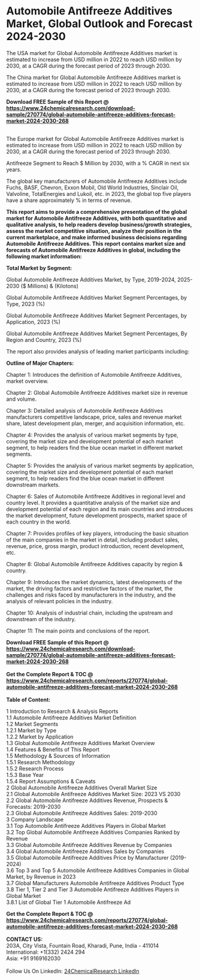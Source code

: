 <h1>Automobile Antifreeze Additives Market, Global Outlook and Forecast 2024-2030</h1><p>The USA market for Global Automobile Antifreeze Additives market is estimated to increase from USD million in 2022 to reach USD million by 2030, at a CAGR during the forecast period of 2023 through 2030.</p><p>
</p><p>The China market for Global Automobile Antifreeze Additives market is estimated to increase from USD million in 2022 to reach USD million by 2030, at a CAGR during the forecast period of 2023 through 2030.</p><div><b>Download FREE Sample of this Report @ 
            <a href="https://www.24chemicalresearch.com/download-sample/270774/global-automobile-antifreeze-additives-forecast-market-2024-2030-268">
            https://www.24chemicalresearch.com/download-sample/270774/global-automobile-antifreeze-additives-forecast-market-2024-2030-268</a></b></div><br><p>
</p><p>The Europe market for Global Automobile Antifreeze Additives market is estimated to increase from USD million in 2022 to reach USD million by 2030, at a CAGR during the forecast period of 2023 through 2030.</p><p>
Antifreeze Segment to Reach $ Million by 2030, with a % CAGR in next six years.</p><p>
The global key manufacturers of Automobile Antifreeze Additives include Fuchs, BASF, Chevron, Exxon Mobil, Old World Industries, Sinclair Oil, Valvoline, TotalEnergies and Lukoil, etc. in 2023, the global top five players have a share approximately % in terms of revenue.</p><p>
<strong>This report aims to provide a comprehensive presentation of the global market for Automobile Antifreeze Additives, with both quantitative and qualitative analysis, to help readers develop business/growth strategies, assess the market competitive situation, analyze their position in the current marketplace, and make informed business decisions regarding Automobile Antifreeze Additives. This report contains market size and forecasts of Automobile Antifreeze Additives in global, including the following market information:</strong></p><p>
</p><p>
<strong>Total Market by Segment:</strong></p><p>
Global Automobile Antifreeze Additives Market, by Type, 2019-2024, 2025-2030 ($ Millions) &amp; (Kilotons)</p><p>
Global Automobile Antifreeze Additives Market Segment Percentages, by Type, 2023 (%)</p><p>
</p><p>
Global Automobile Antifreeze Additives Market Segment Percentages, by Application, 2023 (%)</p><p>
</p><p>
Global Automobile Antifreeze Additives Market Segment Percentages, By Region and Country, 2023 (%)</p><p>
</p><p>
The report also provides analysis of leading market participants including:</p><p>
</p><p>
</p><p>
</p><p><strong>Outline of Major Chapters:</strong></p><p>
</p><p>Chapter 1: Introduces the definition of Automobile Antifreeze Additives, market overview.</p><p>
Chapter 2: Global Automobile Antifreeze Additives market size in revenue and volume.</p><p>
Chapter 3: Detailed analysis of Automobile Antifreeze Additives manufacturers competitive landscape, price, sales and revenue market share, latest development plan, merger, and acquisition information, etc.</p><p>
Chapter 4: Provides the analysis of various market segments by type, covering the market size and development potential of each market segment, to help readers find the blue ocean market in different market segments.</p><p>
Chapter 5: Provides the analysis of various market segments by application, covering the market size and development potential of each market segment, to help readers find the blue ocean market in different downstream markets.</p><p>
Chapter 6: Sales of Automobile Antifreeze Additives in regional level and country level. It provides a quantitative analysis of the market size and development potential of each region and its main countries and introduces the market development, future development prospects, market space of each country in the world.</p><p>
Chapter 7: Provides profiles of key players, introducing the basic situation of the main companies in the market in detail, including product sales, revenue, price, gross margin, product introduction, recent development, etc.</p><p>
Chapter 8: Global Automobile Antifreeze Additives capacity by region &amp; country.</p><p>
Chapter 9: Introduces the market dynamics, latest developments of the market, the driving factors and restrictive factors of the market, the challenges and risks faced by manufacturers in the industry, and the analysis of relevant policies in the industry.</p><p>
Chapter 10: Analysis of industrial chain, including the upstream and downstream of the industry.</p><p>
Chapter 11: The main points and conclusions of the report.</p><div><b>Download FREE Sample of this Report @ 
            <a href="https://www.24chemicalresearch.com/download-sample/270774/global-automobile-antifreeze-additives-forecast-market-2024-2030-268">
            https://www.24chemicalresearch.com/download-sample/270774/global-automobile-antifreeze-additives-forecast-market-2024-2030-268</a></b></div><br><div><b>Get the Complete Report & TOC @ 
            <a href="https://www.24chemicalresearch.com/reports/270774/global-automobile-antifreeze-additives-forecast-market-2024-2030-268">
            https://www.24chemicalresearch.com/reports/270774/global-automobile-antifreeze-additives-forecast-market-2024-2030-268</a></b></div><br>
            <b>Table of Content:</b><p>1 Introduction to Research & Analysis Reports<br />
    1.1 Automobile Antifreeze Additives Market Definition<br />
    1.2 Market Segments<br />
        1.2.1 Market by Type<br />
        1.2.2 Market by Application<br />
    1.3 Global Automobile Antifreeze Additives Market Overview<br />
    1.4 Features & Benefits of This Report<br />
    1.5 Methodology & Sources of Information<br />
        1.5.1 Research Methodology<br />
        1.5.2 Research Process<br />
        1.5.3 Base Year<br />
        1.5.4 Report Assumptions & Caveats<br />
2 Global Automobile Antifreeze Additives Overall Market Size<br />
    2.1 Global Automobile Antifreeze Additives Market Size: 2023 VS 2030<br />
    2.2 Global Automobile Antifreeze Additives Revenue, Prospects & Forecasts: 2019-2030<br />
    2.3 Global Automobile Antifreeze Additives Sales: 2019-2030<br />
3 Company Landscape<br />
    3.1 Top Automobile Antifreeze Additives Players in Global Market<br />
    3.2 Top Global Automobile Antifreeze Additives Companies Ranked by Revenue<br />
    3.3 Global Automobile Antifreeze Additives Revenue by Companies<br />
    3.4 Global Automobile Antifreeze Additives Sales by Companies<br />
    3.5 Global Automobile Antifreeze Additives Price by Manufacturer (2019-2024)<br />
    3.6 Top 3 and Top 5 Automobile Antifreeze Additives Companies in Global Market, by Revenue in 2023<br />
    3.7 Global Manufacturers Automobile Antifreeze Additives Product Type<br />
    3.8 Tier 1, Tier 2 and Tier 3 Automobile Antifreeze Additives Players in Global Market<br />
        3.8.1 List of Global Tier 1 Automobile Antifreeze Ad</p><div><b>Get the Complete Report & TOC @ 
            <a href="https://www.24chemicalresearch.com/reports/270774/global-automobile-antifreeze-additives-forecast-market-2024-2030-268">
            https://www.24chemicalresearch.com/reports/270774/global-automobile-antifreeze-additives-forecast-market-2024-2030-268</a></b></div><br><b>CONTACT US:</b><br>
            203A, City Vista, Fountain Road, Kharadi, Pune, India - 411014<br>
            International: +1(332) 2424 294<br>
            Asia: +91 9169162030 <br><br>
            Follow Us On LinkedIn: <a href="https://www.linkedin.com/company/24chemicalresearch/">24ChemicalResearch LinkedIn</a>
